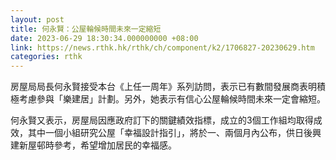 ```yaml
---
layout: post
title: 何永賢：公屋輪候時間未來一定縮短
date: 2023-06-29 18:30:34.000000000 +08:00
link: https://news.rthk.hk/rthk/ch/component/k2/1706827-20230629.htm
categories: rthk
---
```


房屋局局長何永賢接受本台《上任一周年》系列訪問，表示已有數間發展商表明積極考慮參與「樂建居」計劃。另外，她表示有信心公屋輪候時間未來一定會縮短。

何永賢又表示，房屋局因應政府訂下的關鍵績效指標，成立的3個工作組均取得成效，其中一個小組研究公屋「幸福設計指引」，將於一、兩個月內公布，供日後興建新屋邨時參考，希望增加居民的幸福感。
